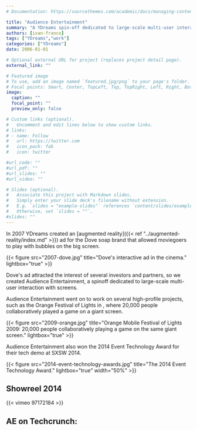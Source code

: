 ```yaml
---
# Documentation: https://sourcethemes.com/academic/docs/managing-content/

title: "Audience Entertainment"
summary: "A YDreams spin-off dedicated to large-scale multi-user interaction in cinemas and events."
authors: [ivan-franco]
tags: ["YDreams","work"]
categories: ["YDreams"]
date: 2006-01-01

# Optional external URL for project (replaces project detail page).
external_link: ""

# Featured image
# To use, add an image named `featured.jpg/png` to your page's folder.
# Focal points: Smart, Center, TopLeft, Top, TopRight, Left, Right, BottomLeft, Bottom, BottomRight.
image:
  caption: ""
  focal_point: ""
  preview_only: false

# Custom links (optional).
#   Uncomment and edit lines below to show custom links.
# links:
# - name: Follow
#   url: https://twitter.com
#   icon_pack: fab
#   icon: twitter

#url_code: ""
#url_pdf: ""
#url_slides: ""
#url_video: ""

# Slides (optional).
#   Associate this project with Markdown slides.
#   Simply enter your slide deck's filename without extension.
#   E.g. `slides = "example-slides"` references `content/slides/example-slides.md`.
#   Otherwise, set `slides = ""`.
#slides: ""
---
```


In 2007 YDreams created an [augmented reality]({{< ref "../augmented-reality/index.md" >}})
 ad for the Dove soap brand that allowed moviegoers to play with bubbles on the big screen.

{{< figure src="2007-dove.jpg" title="Dove's interactive ad in the cinema." lightbox="true" >}}

Dove's ad attracted the interest of several investors and partners, so we created Audience Entertainment, a spinoff dedicated to large-scale multi-user interaction with screens.

Audience Entertainment went on to work on several high-profile projects, such as the Orange Festival of Lights in , where 20,000 people collaboratively played a game on a giant screen.

{{< figure src="2009-orange.jpg" title="Orange Mobile Festival of Lights 2009: 20,000 people collaboratively playing a game on the same giant screen." lightbox="true" >}}

Audience Entertainment also won the 2014 Event Technology Award for their tech demo at SXSW 2014.

{{< figure src="2014-event-technology-awards.jpg" title="The 2014 Event Technology Award." lightbox="true" width="50%" >}}

## Showreel 2014
{{< vimeo 97172184 >}}

## AE on Techcrunch:

<div class="vdb_player vdb_5688f66de4b040e17d9912265688f5c1e4b0f2c97f395156" vdb_params="m.refbcid=564f313b67b6231408bc51ee&m.refpid=56fe546fe4b03fc2a069e4d1">
    <script type="text/javascript" src="//delivery.vidible.tv/jsonp/pid=5688f66de4b040e17d991226/vid=5536316fe4b0c533388a2526/5688f5c1e4b0f2c97f395156.js"></script>
</div>

<!-- https://techcrunch.com/2014/11/30/audience-entertainment-demo/ -->
